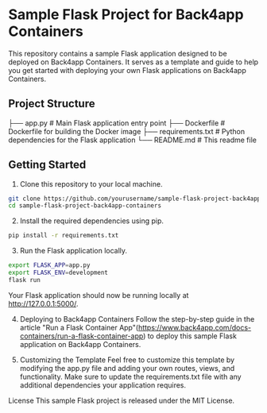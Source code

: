 # Sample Flask Project for Back4app Containers

This repository contains a sample Flask application designed to be deployed on Back4app Containers. It serves as a template and guide to help you get started with deploying your own Flask applications on Back4app Containers.

## Project Structure

├── app.py # Main Flask application entry point
├── Dockerfile # Dockerfile for building the Docker image
├── requirements.txt # Python dependencies for the Flask application
└── README.md # This readme file

## Getting Started

1. Clone this repository to your local machine.

```bash
git clone https://github.com/yourusername/sample-flask-project-back4app-containers.git
cd sample-flask-project-back4app-containers
```

2. Install the required dependencies using pip.

```bash
pip install -r requirements.txt
```

3. Run the Flask application locally.

```bash
export FLASK_APP=app.py
export FLASK_ENV=development
flask run
```

Your Flask application should now be running locally at http://127.0.0.1:5000/.

4. Deploying to Back4app Containers
   Follow the step-by-step guide in the article "Run a Flask Container App"(https://www.back4app.com/docs-containers/run-a-flask-container-app) to deploy this sample Flask application on Back4app Containers.

5. Customizing the Template
   Feel free to customize this template by modifying the app.py file and adding your own routes, views, and functionality. Make sure to update the requirements.txt file with any additional dependencies your application requires.

License
This sample Flask project is released under the MIT License.
